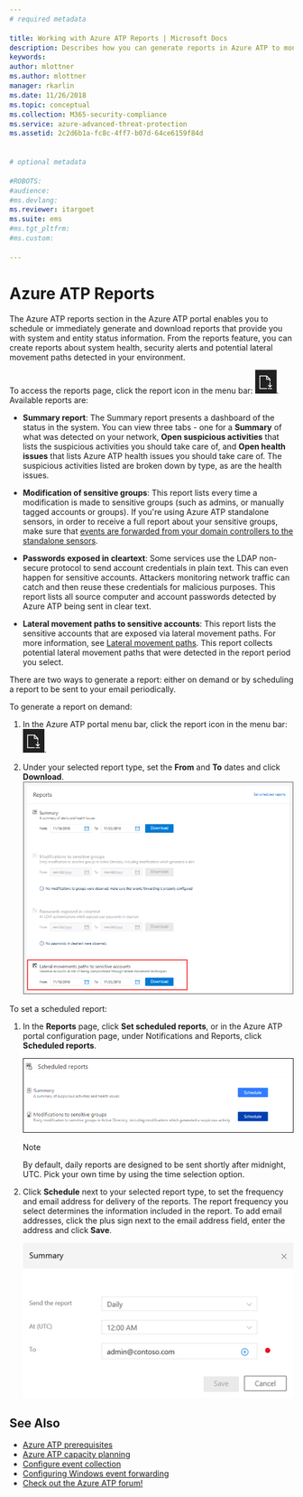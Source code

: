 ```yaml
---
# required metadata

title: Working with Azure ATP Reports | Microsoft Docs
description: Describes how you can generate reports in Azure ATP to monitor your network.
keywords:
author: mlottner
ms.author: mlottner
manager: rkarlin
ms.date: 11/26/2018
ms.topic: conceptual
ms.collection: M365-security-compliance
ms.service: azure-advanced-threat-protection
ms.assetid: 2c2d6b1a-fc8c-4ff7-b07d-64ce6159f84d


# optional metadata

#ROBOTS:
#audience:
#ms.devlang:
ms.reviewer: itargoet
ms.suite: ems
#ms.tgt_pltfrm:
#ms.custom:

---
```



# Azure ATP Reports

The Azure ATP reports section in the Azure ATP portal enables you to schedule or immediately generate and download reports that provide you with system and entity status information. From the reports feature, you can create reports about system health, security alerts and potential lateral movement paths detected in your environment.


To access the reports page, click the report icon in the menu bar: ![report icon](./media/atp-report-icon.png).
Available reports are: 

- **Summary report**: The Summary report presents a dashboard of the status in the system. You can view three tabs - one for a **Summary** of what was detected on your network, **Open suspicious activities** that lists the suspicious activities you should take care of, and **Open health issues** that lists Azure ATP health issues you should take care of. The suspicious activities listed are broken down by type, as are the health issues. 

- **Modification of sensitive groups**: This report lists every time a modification is made to sensitive groups (such as admins, or manually tagged accounts or groups). If you're using Azure ATP standalone sensors, in order to receive a full report about your sensitive groups, make sure that [events are forwarded from your domain controllers to the standalone sensors](configure-event-forwarding.md). 

- **Passwords exposed in cleartext**: Some services use the LDAP non-secure protocol to send account credentials in plain text. This can even happen for sensitive accounts. Attackers monitoring network traffic can catch and then reuse these credentials for malicious purposes. This report lists all source computer and account passwords detected by Azure ATP being sent in clear text. 

- **Lateral movement paths to sensitive accounts**: This report lists the sensitive accounts that are exposed via lateral movement paths. For more information, see [Lateral movement paths](use-case-lateral-movement-path.md). This report collects potential lateral movement paths that were detected in the report period you select. 

There are two ways to generate a report: either on demand or by scheduling a report to be sent to your email periodically.

To generate a report on demand:

1. In the Azure ATP portal menu bar, click the report icon in the menu bar: ![report icon](./media/atp-report-icon.png).

2. Under your selected report type, set the **From** and **To** dates and click **Download**. 
 ![reports](./media/reports.png)

To set a scheduled report:
 
1. In the **Reports** page, click **Set scheduled reports**, or in the Azure ATP portal configuration page, under Notifications and Reports, click **Scheduled reports**.

   ![Schedule reports](./media/atp-sched-reports.png)
 
   > [!NOTE]
   > By default, daily reports are designed to be sent shortly after midnight, UTC. Pick your own time by using the time selection option. 

2. Click **Schedule** next to your selected report type, to set the frequency and email address for delivery of the reports. The report frequency you select determines the information included in the report. To add email addresses, click the plus sign next to the email address field, enter the address and click **Save**.

   ![Schedule report frequency and email](./media/sched-report1.png)


## See Also
- [Azure ATP prerequisites](atp-prerequisites.md)
- [Azure ATP capacity planning](atp-capacity-planning.md)
- [Configure event collection](configure-event-collection.md)
- [Configuring Windows event forwarding](configure-event-forwarding.md)
- [Check out the Azure ATP forum!](https://aka.ms/azureatpcommunity)
